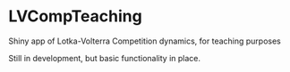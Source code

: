 # LVCompTeaching

Shiny app of Lotka-Volterra Competition dynamics, for teaching purposes

Still in development, but basic functionality in place.
